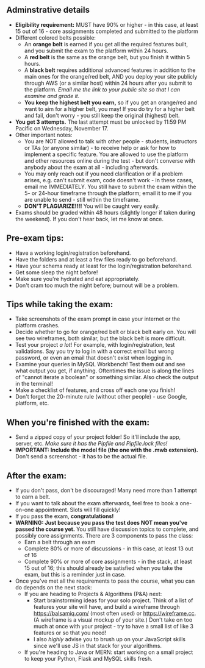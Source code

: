 ## Adminstrative details
- **Eligibility requirement:** MUST have 90% or higher - in this case, at least 15 out of 16 - core assignments completed and submitted to the platform
- Different colored belts possible:
    - An **orange belt** is earned if you get all the required features built, and you submit the exam to the platform within 24 hours.
    - A **red belt** is the same as the orange belt, but you finish it within 5 hours.
    - A **black belt** requires additional advanced features in addition to the main ones for the orange/red belt, AND you deploy your site publicly through AWS (or a similar host) within 24 hours after you submit to the platform.  *Email me the link to your public site so that I can examine and grade it.*
    - **You keep the highest belt you earn,** so if you get an orange/red and want to aim for a higher belt, you may!  If you do try for a higher belt and fail, don't worry - you still keep the original (highest) belt.
- **You get 3 attempts.**  The last attempt must be unlocked by 11:59 PM Pacific on Wednesday, November 17.
- Other important notes:
    - You are NOT allowed to talk with other people - students, instructors or TAs (or anyone similar) - to receive help or ask for how to implement a specific feature.  You are allowed to use the platform and other resources online during the test - but don't converse with anybody about the exam at all - including afterwards.
    - You may only reach out if you need clarification or if a problem arises, e.g. can't submit exam, code doesn't work - in these cases, email me IMMEDIATELY.  You still have to submit the exam within the 5- or 24-hour timeframe through the platform; email it to me if you are unable to send - still within the timeframe.
    - **DON'T PLAGIARIZE!!!!**  You will be caught very easily.
- Exams should be graded within 48 hours (slightly longer if taken during the weekend).  If you don't hear back, let me know at once.

## Pre-exam tips:
- Have a working login/registration beforehand.
- Have the folders and at least a few files ready to go beforehand.
- Have your schema ready at least for the login/registration beforehand.
- Get some sleep the night before!
- Make sure you're hydrated and eat appropriately.
- Don't cram too much the night before; burnout will be a problem.

## Tips while taking the exam:
- Take screenshots of the exam prompt in case your internet or the platform crashes.
- Decide whether to go for orange/red belt or black belt early on.  You will see two wireframes, both similar, but the black belt is more difficult.
- Test your project *a lot*!  For example, with login/registration, test validations.  Say you try to log in with a correct email but wrong password, or even an email that doesn't exist when logging in.  
- Examine your queries in MySQL Workbench!  Test them out and see what output you get, if anything.  Oftentimes the issue is along the lines of "cannot iterate a boolean" or something similar.  Also check the output in the terminal!
- Make a checklist of features, and cross off each one you finish!
- Don't forget the 20-minute rule (without other people) - use Google, platform, etc.

## When you're finished with the exam:
- Send a zipped copy of your project folder!  So it'll include the app, server, etc.  *Make sure it has the Pipfile and Pipfile.lock files!*
- **IMPORTANT: Include the model file (the one with the .mwb extension).**  Don't send a screenshot - it has to be the actual file.

## After the exam:

- If you don't pass, don't be discouraged!  Many need more than 1 attempt to earn a belt.
- If you want to talk about the exam afterwards, feel free to book a one-on-one appointment.  Slots will fill quickly!
- If you pass the exam, **congratulations!**  
- **WARNING: Just because you pass the test does NOT mean you've passed the course yet.**  You still have discussion topics to complete, and possibly core assignments.  There are 3 components to pass the class:
    - Earn a belt through an exam
    - Complete 80% or more of discussions - in this case, at least 13 out of 16
    - Complete 90% or more of core assignments - in the stack, at least 15 out of 16; this should already be satisfied when you take the exam, but this is a reminder just in case. 
- Once you've met all the requirements to pass the course, what you can do depends on the next stack:
    - If you are heading to Projects & Algorithms (P&A) next:
        - Start brainstorming ideas for your solo project.  Think of a list of features your site will have, and build a wireframe through https://balsamiq.com/ (most often used) or https://wireframe.cc.  (A wireframe is a visual mockup of your site.)  Don't take on too much at once with your project - try to have a small list of like 3 features or so that you need!
        - I also *highly* advise you to brush up on your JavaScript skills since we'll use JS in that stack for your algorithms.
    - If you're heading to Java or MERN: start working on a small project to keep your Python, Flask and MySQL skills fresh.